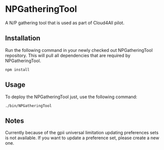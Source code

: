 NPGatheringTool
===============

A N/P gathering tool that is used as part of Cloud4All pilot.

Installation
------------

Run the following command in your newly checked out NPGatheringTool repository. This
will pull all dependencies that are required by NPGatheringTool.

    npm install

Usage
-----

To deploy the NPGatheringTool just, use the following command:

    ./bin/NPGatheringTool

Notes
-----

Currently because of the gpii universal limitation updating preferences sets is not available.
If you want to update a preference set, please create a new one.